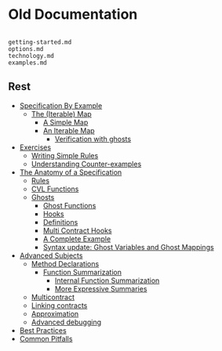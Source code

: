 Old Documentation
=================

```{toctree}

getting-started.md
options.md
technology.md
examples.md
```

## Rest
 - [Specification By Example](Specification-By-Example_5243036.html)
   - [The (Iterable) Map](41255215.html)
     - [A Simple Map](A-Simple-Map_41124258.html)
     - [An Iterable Map](An-Iterable-Map_41124276.html)
       - [Verification with ghosts](Verification-with-ghosts_41124291.html)
 - [Exercises](Exercises_41255285.html)
   - [Writing Simple Rules](Writing-Simple-Rules_41157051.html)
   - [Understanding Counter-examples](Understanding-Counter-examples_41157061.html)
 - [The Anatomy of a Specification](The-Anatomy-of-a-Specification_238845999.html)
   - [Rules](Rules_250871831.html)
   - [CVL Functions](CVL-Functions_238846033.html)
   - [Ghosts](Ghosts_41156805.html)
     - [Ghost Functions](Ghost-Functions_3014665.html)
     - [Hooks](Hooks_41156829.html)
     - [Definitions](Definitions_41156868.html)
     - [Multi Contract Hooks](Multi-Contract-Hooks_41124153.html)
     - [A Complete Example](A-Complete-Example_41058562.html)
     - [Syntax update: Ghost Variables and Ghost Mappings](281149491.html)
 - [Advanced Subjects](Advanced-Subjects_3080193.html)
   - [Method Declarations](Method-Declarations_181960777.html)
     - [Function Summarization](Function-Summarization_41058462.html)
       - [Internal Function Summarization](Internal-Function-Summarization_41156754.html)
       - [More Expressive Summaries](More-Expressive-Summaries_250904596.html)
   - [Multicontract](Multicontract_41124333.html)
   - [Linking contracts](Linking-contracts_41255309.html)
   - [Approximation](Approximation_41255047.html)
   - [Advanced debugging](Advanced-debugging_41058656.html)
 - [Best Practices](Best-Practices_41058663.html)
 - [Common Pitfalls](Common-Pitfalls_41124372.html)

